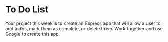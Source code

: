 To Do List
==========

Your project this week is to create an Express app that will allow a user to add todos, mark them as complete, or delete them. Work together and use Google to create this app.

